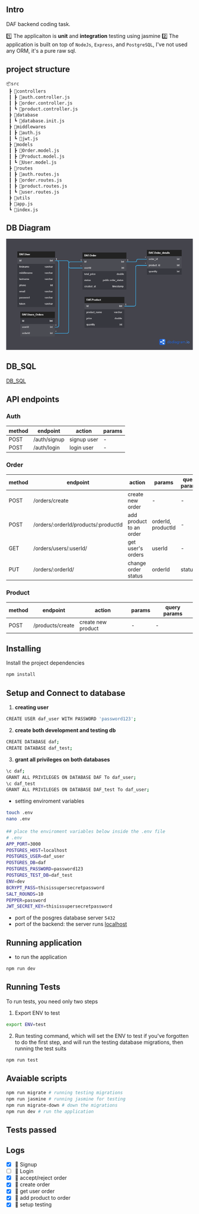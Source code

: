 ## Intro

DAF backend coding task.

:one: The applicaiton is **unit** and **integration** testing using jasmine
:two: The application is built on top of `NodeJs`, `Express`, and `PostgreSQL`, I've not used any ORM, it's a pure raw sql.

## project structure

```
📦src
 ┣ 📂controllers
 ┃ ┣ 📜auth.controller.js
 ┃ ┣ 📜order.controller.js
 ┃ ┗ 📜product.controller.js
 ┣ 📂database
 ┃ ┗ 📜database.init.js
 ┣ 📂middlewares
 ┃ ┣ 📜auth.js
 ┃ ┗ 📜jwt.js
 ┣ 📂models
 ┃ ┣ 📜Order.model.js
 ┃ ┣ 📜Product.model.js
 ┃ ┗ 📜User.model.js
 ┣ 📂routes
 ┃ ┣ 📜auth.routes.js
 ┃ ┣ 📜order.routes.js
 ┃ ┣ 📜product.routes.js
 ┃ ┗ 📜user.routes.js
 ┣ 📂utils
 ┣ 📜app.js
 ┗ 📜index.js
```

## DB Diagram

![](./screenshots/db_diagram.png)

## DB_SQL

[DB_SQL](./screenshots/db.sql)

## API endpoints

### Auth

| method | endpoint | action | params |
| --- | ---- | --- | -- |
| POST | /auth/signup | signup user | - |
| POST | /auth/login | login user | - |

### Order

| method | endpoint | action | params | query params |
| --- | ---- | --- | -- | -- |
| POST | /orders/create | create new order | - | - |
| POST | /orders/:orderId/products/:productId | add product to an order | orderId, productId | - |
| GET | /orders/users/:userId/ | get user's orders | userId | - |
| PUT | /orders/:orderId/ |  change order status | orderId | status |

### Product

| method | endpoint | action | params | query params |
| --- | ---- | --- | -- | -- |
| POST | /products/create | create new product | - | - |

## Installing

Install the project dependencies

```bash
npm install
```

## Setup and Connect to database

1. **creating user**

```sh
CREATE USER daf_user WITH PASSWORD 'password123';
```

2. **create both development and testing db**

```sh
CREATE DATABASE daf;
CREATE DATABASE daf_test;
```

3. **grant all privileges on both databases**

```sh
\c daf;
GRANT ALL PRIVILEGES ON DATABASE DAF To daf_user;
\c daf_test 
GRANT ALL PRIVILEGES ON DATABASE DAF_test To daf_user;
```

- setting enviroment variables

```sh
touch .env
nano .env

## place the enviroment variables below inside the .env file
# .env
APP_PORT=3000
POSTGRES_HOST=localhost
POSTGRES_USER=daf_user
POSTGRES_DB=daf
POSTGRES_PASSWORD=password123
POSTGRES_TEST_DB=daf_test
ENV=dev
BCRYPT_PASS=thisissupersecretpassword
SALT_ROUNDS=10
PEPPER=password
JWT_SECRET_KEY=thisissupersecretpassword
```

- port of the posgres database server
`5432`
- port of the backend:
the server runs <a href="http://localhost:3000">localhost</a>

## Running application

- to run the application

```sh
npm run dev
```

## Running Tests

To run tests, you need only two steps

1. Export ENV to test

```sh
export ENV=test
```

2. Run testing command, which will set the ENV to test if you've forgotten to do the first step, and will run the testing database migrations, then running the test suits

```sh
npm run test
```

## Avaiable scripts

```sh
npm run migrate # running testing migrations
npm run jasmine # running jasmine for testing
npm run migrate-down # down the migrations
npm run dev # run the application
```

## Tests passed

## Logs

- [x] :rocket: Signup
- [ ] :rocket: Login
- [x] :rocket: accept/reject order
- [x] :rocket: create order
- [x] :rocket: get user order
- [x] :rocket: add product to order
- [x] :rocket: setup testing
